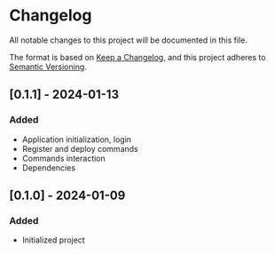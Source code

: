 # Changelog

All notable changes to this project will be documented in this file.

The format is based on [Keep a Changelog](https://keepachangelog.com/en/1.0.0/),
and this project adheres to [Semantic Versioning](https://semver.org/spec/v2.0.0.html).

## [0.1.1] - 2024-01-13

### Added

- Application initialization, login
- Register and deploy commands
- Commands interaction
- Dependencies

## [0.1.0] - 2024-01-09

### Added

- Initialized project
